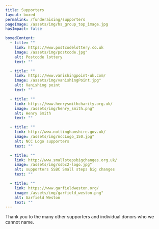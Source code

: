 ```yaml
---
title: Supporters
layout: boxed
permalink: /funderaising/supporters
pageImage: /assets/img/hs_group_top_image.jpg
hasImpact: false

boxedContent:
  - title: ""
    link: https://www.postcodelottery.co.uk
    image: /assets/img/postcode.jpg"
    alt: Postcode lottery
    text: ""

  - title: ""
    link: https://www.vanishingpoint-uk.com/
    image: /assets/img/vanishingPoint.jpg"
    alt: Vanishing point
    text: ""

  - title: ""
    link: https://www.henrysmithcharity.org.uk/
    image: /assets/img/henry_smith.png"
    alt: Henry Smith
    text: ""

  - title: ""
    link: http://www.nottinghamshire.gov.uk/
    image: /assets/img/nccLogo_150.jpg"
    alt: NCC Logo supporters
    text: ""

  - title: ""
    link: http://www.smallstepsbigchanges.org.uk/
    image: /assets/img/ssbc2-logo.jpg"
    alt: supporters SSBC Small steps big changes
    text: ""

  - title: ""
    link: https://www.garfieldweston.org/
    image: /assets/img/garfield_weston.png"
    alt: Garfield Weston
    text: ""
---
```


Thank you to the many other supporters and individual donors who we cannot name.
